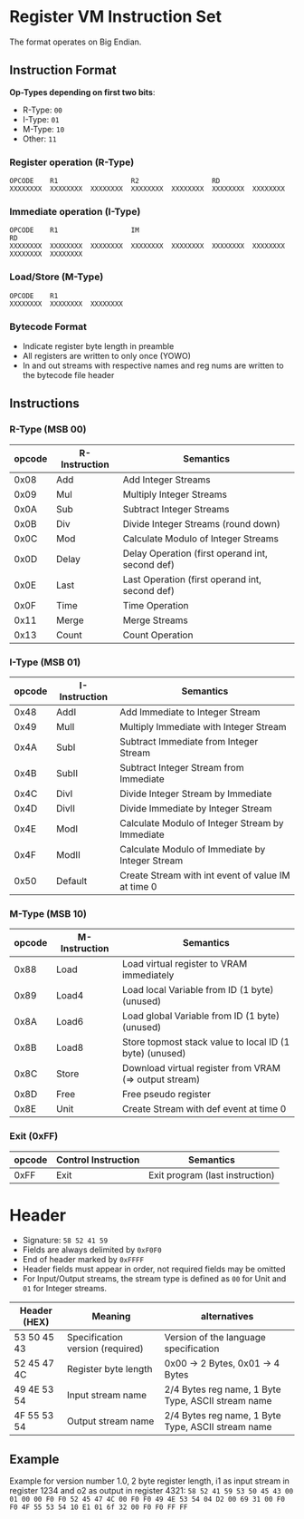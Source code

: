 # Register VM Instruction Set

The format operates on Big Endian.

## Instruction Format

__Op-Types depending on first two bits__:
- R-Type: `00`
- I-Type: `01`
- M-Type: `10`
- Other: `11`

### Register operation (R-Type)
```
OPCODE    R1                  R2                  RD
XXXXXXXX  XXXXXXXX  XXXXXXXX  XXXXXXXX  XXXXXXXX  XXXXXXXX  XXXXXXXX
```

### Immediate operation (I-Type)
```
OPCODE    R1                  IM                                      RD
XXXXXXXX  XXXXXXXX  XXXXXXXX  XXXXXXXX  XXXXXXXX  XXXXXXXX  XXXXXXXX  XXXXXXXX  XXXXXXXX
```

### Load/Store (M-Type)
```
OPCODE    R1
XXXXXXXX  XXXXXXXX  XXXXXXXX
```

### Bytecode Format

- Indicate register byte length in preamble
- All registers are written to only once (YOWO)
- In and out streams with respective names and reg nums are written to the bytecode file header

## Instructions

### R-Type (MSB 00)
| opcode  | R-Instruction         |   Semantics                                           |
|---------|-----------------------|-------------------------------------------------------|
| 0x08    | Add                   | Add Integer Streams                                   |
| 0x09    | Mul                   | Multiply Integer Streams                              |
| 0x0A    | Sub                   | Subtract Integer Streams                              |
| 0x0B    | Div                   | Divide Integer Streams (round down)                   |
| 0x0C    | Mod                   | Calculate Modulo of Integer Streams                   |
| 0x0D    | Delay                 | Delay Operation (first operand int, second def)       |
| 0x0E    | Last                  | Last Operation (first operand int, second def)        |
| 0x0F    | Time                  | Time Operation                                        |
| 0x11    | Merge                 | Merge         Streams                                 |
| 0x13    | Count                 | Count Operation                                       |

### I-Type (MSB 01)
| opcode  | I-Instruction         |   Semantics                                           |
|---------|-----------------------|-------------------------------------------------------|
| 0x48    | AddI                  | Add Immediate to Integer Stream                       |
| 0x49    | MulI                  | Multiply Immediate with Integer Stream                |
| 0x4A    | SubI                  | Subtract Immediate from Integer Stream                |
| 0x4B    | SubII                 | Subtract Integer Stream from Immediate                |
| 0x4C    | DivI                  | Divide Integer Stream by Immediate                    |
| 0x4D    | DivII                 | Divide Immediate by Integer Stream                    |
| 0x4E    | ModI                  | Calculate Modulo of Integer Stream by Immediate       |
| 0x4F    | ModII                 | Calculate Modulo of Immediate by Integer Stream       |
| 0x50    | Default               | Create Stream with int event of value IM at time 0    |

### M-Type (MSB 10)
| opcode  | M-Instruction         |   Semantics                                           | 
|---------|-----------------------|-------------------------------------------------------|
| 0x88    | Load                  | Load virtual register to VRAM immediately             |
| 0x89    | Load4                 | Load local Variable from ID (1 byte) (unused)         |
| 0x8A    | Load6                 | Load global Variable from ID (1 byte) (unused)        |
| 0x8B    | Load8                 | Store topmost stack value to local ID (1 byte) (unused)|
| 0x8C    | Store                 | Download virtual register from VRAM (=> output stream)|
| 0x8D    | Free                  | Free pseudo register                                  |
| 0x8E    | Unit                  | Create Stream with def event at time 0                |

### Exit (0xFF)
| opcode  | Control Instruction   |   Semantics                                           |
|---------|-----------------------|-------------------------------------------------------|
| 0xFF    | Exit                  | Exit program (last instruction)                       |

# Header
* Signature: `58 52 41 59`
* Fields are always delimited by `0xF0F0`
* End of header marked by `0xFFFF`
* Header fields must appear in order, not required fields may be omitted
* For Input/Output streams, the stream type is defined as `00` for Unit and `01` for Integer streams.

| Header (HEX)  |     Meaning                       |      alternatives                                  |
|---------------|-----------------------------------|----------------------------------------------------|
| 53 50 45 43   | Specification version (required)  | Version of the language specification              |
| 52 45 47 4C   | Register byte length              | 0x00 -> 2 Bytes, 0x01 -> 4 Bytes                   |
| 49 4E 53 54   | Input stream name                 | 2/4 Bytes reg name, 1 Byte Type, ASCII stream name |
| 4F 55 53 54   | Output stream name                | 2/4 Bytes reg name, 1 Byte Type, ASCII stream name |

## Example
Example for version number 1.0, 2 byte register length, i1 as input stream in register 1234 and o2 as output in register 4321:
`58 52 41 59 53 50 45 43 00 01 00 00 F0 F0 52 45 47 4C 00 F0 F0 49 4E 53 54 04 D2 00 69 31 00 F0 F0 4F 55 53 54 10 E1 01 6f 32 00 F0 F0 FF FF`